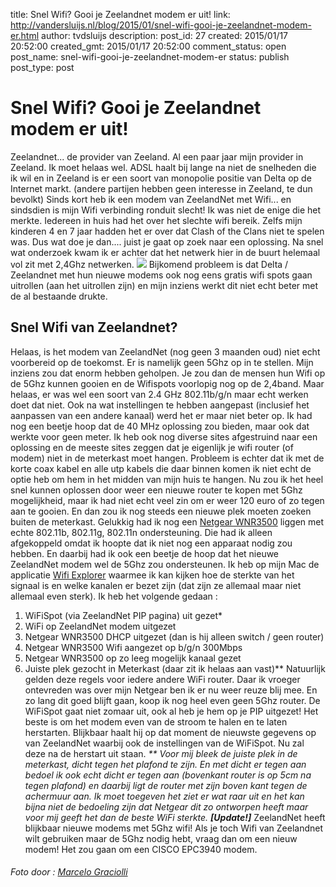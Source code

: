 title: Snel Wifi? Gooi je Zeelandnet modem er uit!
link: http://vandersluijs.nl/blog/2015/01/snel-wifi-gooi-je-zeelandnet-modem-er.html
author: tvdsluijs
description: 
post_id: 27
created: 2015/01/17 20:52:00
created_gmt: 2015/01/17 20:52:00
comment_status: open
post_name: snel-wifi-gooi-je-zeelandnet-modem-er
status: publish
post_type: post

# Snel Wifi? Gooi je Zeelandnet modem er uit!

Zeelandnet... de provider van Zeeland. Al een paar jaar mijn provider in Zeeland. Ik moet helaas wel. ADSL haalt bij lange na niet de snelheden die ik wil en in Zeeland is er een soort van monopolie positie van Delta op de Internet markt. (andere partijen hebben geen interesse in Zeeland, te dun bevolkt) Sinds kort heb ik een modem van ZeelandNet met Wifi... en sindsdien is mijn Wifi verbinding ronduit slecht!  Ik was niet de enige die het merkte. Iedereen in huis had het over het slechte wifi bereik. Zelfs mijn kinderen 4 en 7 jaar hadden het er over dat Clash of the Clans niet te spelen was. Dus wat doe je dan.... juist je gaat op zoek naar een oplossing. Na snel wat onderzoek kwam ik er achter dat het netwerk hier in de buurt helemaal vol zit met 2,4Ghz netwerken. ![](https://farm9.staticflickr.com/8607/15680406844_325882a011.jpg) Bijkomend probleem is dat Delta / Zeelandnet met hun nieuwe modems ook nog eens gratis wifi spots gaan uitrollen (aan het uitrollen zijn) en mijn inziens werkt dit niet echt beter met de al bestaande drukte. 

## Snel Wifi van Zeelandnet?

Helaas, is het modem van ZeelandNet (nog geen 3 maanden oud) niet echt voorbereid op de toekomst. Er is namelijk geen 5Ghz op in te stellen. Mijn inziens zou dat enorm hebben geholpen. Je zou dan de mensen hun Wifi op de 5Ghz kunnen gooien en de Wifispots voorlopig nog op de 2,4band. Maar helaas, er was wel een soort van 2.4 GHz 802.11b/g/n maar echt werken doet dat niet. Ook na wat instellingen te hebben aangepast (inclusief het aanpassen van een andere kanaal) werd het er maar niet beter op. Ik had nog een beetje hoop dat de 40 MHz oplossing zou bieden, maar ook dat werkte voor geen meter. Ik heb ook nog diverse sites afgestruind naar een oplossing en de meeste sites zeggen dat je eigenlijk je wifi router (of modem) niet in de meterkast moet hangen. Probleem is echter dat ik met de korte coax kabel en alle utp kabels die daar binnen komen ik niet echt de optie heb om hem in het midden van mijn huis te hangen. Nu zou ik het heel snel kunnen oplossen door weer een nieuwe router te kopen met 5Ghz mogelijkheid, maar ik had niet echt veel zin om er weer 120 euro of zo tegen aan te gooien. En dan zou ik nog steeds een nieuwe plek moeten zoeken buiten de meterkast. Gelukkig had ik nog een [Netgear WNR3500](http://tweakers.net/pricewatch/241223/netgear-wnr3500/reviews/) liggen met echte 802.11b, 802.11g, 802.11n ondersteuning. Die had ik alleen afgekoppeld omdat ik hoopte dat ik niet nog een apparaat nodig zou hebben. En daarbij had ik ook een beetje de hoop dat het nieuwe ZeelandNet modem wel de 5Ghz zou ondersteunen. Ik heb op mijn Mac de applicatie [Wifi Explorer](https://itunes.apple.com/nl/app/wifi-explorer/id494803304?mt=12) waarmee ik kan kijken hoe de sterkte van het signaal is en welke kanalen er bezet zijn (dat zijn ze allemaal maar niet allemaal even sterk). Ik heb het volgende gedaan : 

  1. WiFiSpot (via ZeelandNet PIP pagina) uit gezet*
  2. WiFi op ZeelandNet modem uitgezet
  3. Netgear WNR3500 DHCP uitgezet (dan is hij alleen switch / geen router)
  4. Netgear WNR3500 Wifi aangezet op b/g/n 300Mbps
  5. Netgear WNR3500 op zo leeg mogelijk kanaal gezet
  6. Juiste plek gezocht in Meterkast (daar zit ik helaas aan vast)**
Natuurlijk gelden deze regels voor iedere andere WiFi router. Daar ik vroeger ontevreden was over mijn Netgear ben ik er nu weer reuze blij mee. En zo lang dit goed blijft gaan, koop ik nog heel even geen 5Ghz router. De WiFiSpot gaat niet zomaar uit, ook al heb je hem op je PIP uitgezet! Het beste is om het modem even van de stroom te halen en te laten herstarten. Blijkbaar haalt hij op dat moment de nieuwste gegevens op van ZeelandNet waarbij ook de instellingen van de WiFiSpot. Nu zal deze na de herstart uit staan. _** Voor mij bleek de juiste plek in de meterkast, dicht tegen het plafond te zijn. En met dicht er tegen aan bedoel ik ook echt dicht er tegen aan (bovenkant router is op 5cm na tegen plafond) en daarbij ligt de router met zijn boven kant tegen de achermuur aan. Ik moet toegeven het ziet er wat raar uit en het kan bijna niet de bedoeling zijn dat Netgear dit zo ontworpen heeft maar voor mij geeft het dan de beste WiFi sterkte._ _**[Update!]**_ ZeelandNet heeft blijkbaar nieuwe modems met 5Ghz wifi! Als je toch Wifi van Zeelandnet wilt gebruiken maar de 5Ghz nodig hebt, vraag dan om een nieuw modem! Het zou gaan om een CISCO EPC3940 modem. 

###### _Foto door : [Marcelo Graciolli](https://www.flickr.com/photos/marcelograciolli/)_